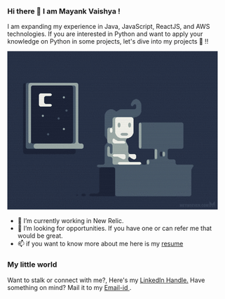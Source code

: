 ### Hi there 👋 I am Mayank Vaishya !

I am expanding my experience in Java, JavaScript, ReactJS, and AWS technologies.
If you are interested in Python and want to apply your knowledge on Python in some projects, let's dive into my projects 🤩 !!

<img src="gif.gif">


- 🔭 I’m currently working in New Relic.
- 👯 I’m looking for opportunities. If you have one or can refer me that would be great.
- 📫 if you want to know more about me here is my <a href="https://github.com/Mayank5119/Mayank5119/blob/main/MAYANK_VAISHYA 2.pdf"> resume </a>

### My little world
Want to stalk or connect with me?, Here's my <a href="www.linkedin.com/in/mayank-vaishya"> LinkedIn Handle.</a>
Have something on mind? Mail it to my <a href="mayankvaishyaofficial@gmail.com"> Email-id </a>.
